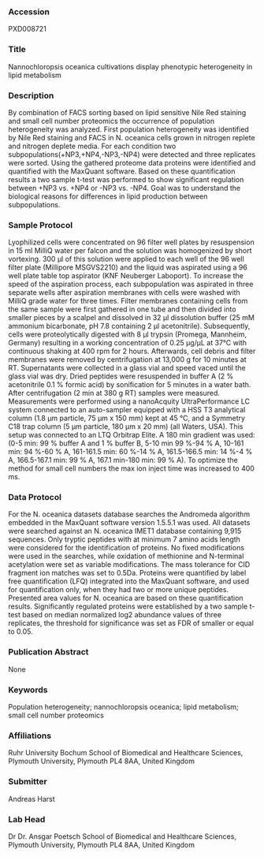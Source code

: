 ### Accession
PXD008721

### Title
Nannochloropsis oceanica cultivations display phenotypic heterogeneity in lipid metabolism

### Description
By combination of FACS sorting based on lipid sensitive Nile Red staining and small cell number proteomics the occurrence of population heterogeneity was analyzed. First population heterogeneity was identified by Nile Red staining and FACS in N. oceanica cells grown in nitrogen replete and nitrogen deplete media. For each condition two subpopulations(+NP3,+NP4,-NP3,-NP4) were detected and three replicates were sorted. Using the gathered proteome data proteins were identified and quantified with the MaxQuant software. Based on these quantification results a two sample t-test was performed to show significant regulation between +NP3 vs. +NP4 or -NP3 vs. -NP4. Goal was to understand the biological reasons for differences in lipid production between subpopulations.

### Sample Protocol
Lyophilized cells were concentrated on 96 filter well plates by resuspension in 15 ml MilliQ water per falcon and the solution was homogenized by short vortexing. 300 µl of this solution were applied to each well of the 96 well filter plate (Millipore MSGVS2210) and the liquid was aspirated using a 96 well plate table top aspirator (KNF Neuberger Laboport). To increase the speed of the aspiration process, each subpopulation was aspirated in three separate wells after aspiration membranes with cells were washed with MilliQ grade water for three times. Filter membranes containing cells from the same sample were first gathered in one tube and then divided into smaller pieces by a scalpel and dissolved in 32 μl dissolution buffer (25 mM ammonium bicarbonate, pH 7.8 containing 2 µl acetonitrile). Subsequently, cells were proteolytically digested with 8 μl trypsin (Promega, Mannheim, Germany) resulting in a working concentration of 0.25 μg/μL at 37°C with continuous shaking at 400 rpm for 2 hours. Afterwards, cell debris and filter membranes were removed by centrifugation at 13,000 g for 10 minutes at RT. Supernatants were collected in a glass vial and speed vaced until the glass vial was dry. Dried peptides were resuspended in buffer A (2 % acetonitrile 0.1 % formic acid) by sonification for 5 minutes in a water bath. After centrifugation (2 min at 380 g RT) samples were measured. Measurements were performed using a nanoAcquity UltraPerformance LC system connected to an auto-sampler equipped with a HSS T3 analytical column (1.8 µm particle, 75 µm x 150 mm) kept at 45 °C, and a Symmetry C18 trap column (5 µm particle, 180 µm x 20 mm) (all Waters, USA). This setup was connected to an LTQ Orbitrap Elite. A 180 min gradient was used: (0-5 min: 99 % buffer A and 1 % buffer B, 5-10 min 99 %-94 % A, 10-161 min: 94 %-60 % A, 161-161.5 min: 60 %-14 % A, 161.5-166.5 min: 14 %-4 % A, 166.5-167.1 min: 99 % A, 167.1 min-180 min: 99 % A). To optimize the method for small cell numbers the max ion inject time was increased to 400 ms.

### Data Protocol
For the N. oceanica datasets database searches the Andromeda algorithm embedded in the MaxQuant software version 1.5.5.1 was used. All datasets were searched against an N. oceanica IMET1 database containing 9,915 sequences. Only tryptic peptides with at minimum 7 amino acids length were considered for the identification of proteins. No fixed modifications were used in the searches, while oxidation of methionine and N-terminal acetylation were set as variable modifications. The mass tolerance for CID fragment ion matches was set to 0.5Da. Proteins were quantified by label free quantification (LFQ) integrated into the MaxQuant software, and used for quantification only, when they had two or more unique peptides. Presented area values for N. oceanica are based on these quantification results. Significantly regulated proteins were established by a two sample t-test based on median normalized log2 abundance values of three replicates, the threshold for significance was set as FDR of smaller or equal to 0.05.

### Publication Abstract
None

### Keywords
Population heterogeneity; nannochloropsis oceanica; lipid metabolism; small cell number proteomics

### Affiliations
Ruhr University Bochum
School of Biomedical and  Healthcare Sciences, Plymouth University, Plymouth PL4 8AA, United Kingdom

### Submitter
Andreas Harst

### Lab Head
Dr Dr. Ansgar Poetsch
School of Biomedical and  Healthcare Sciences, Plymouth University, Plymouth PL4 8AA, United Kingdom


